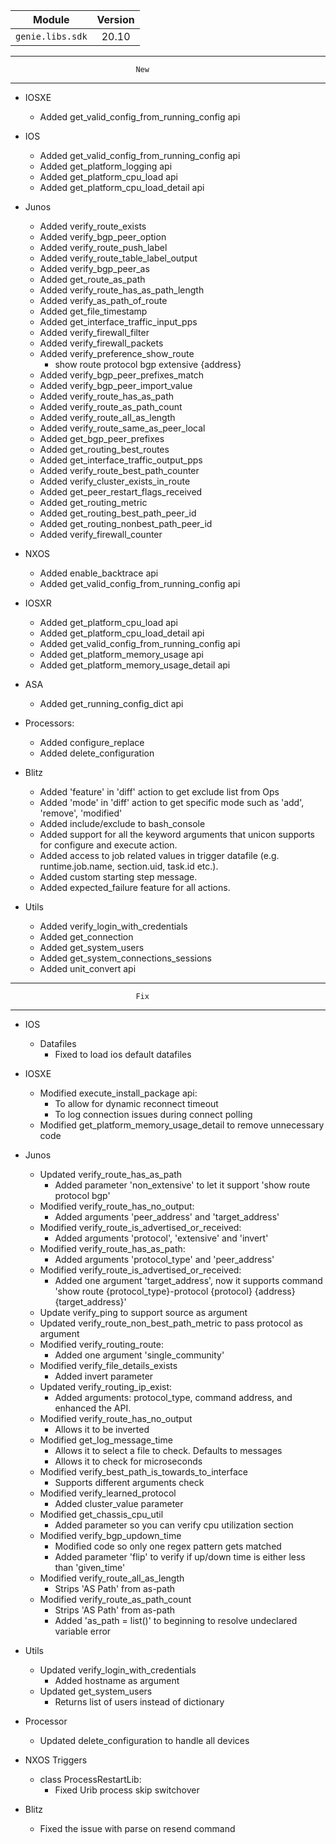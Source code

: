 
| Module                  | Version       |
| ------------------------|:-------------:|
| ``genie.libs.sdk``      |  20.10        |

--------------------------------------------------------------------------------
                                New
--------------------------------------------------------------------------------
* IOSXE
    * Added get_valid_config_from_running_config api

* IOS
    * Added get_valid_config_from_running_config api
    * Added get_platform_logging api
    * Added get_platform_cpu_load api
    * Added get_platform_cpu_load_detail api

* Junos
    * Added verify_route_exists
    * Added verify_bgp_peer_option
    * Added verify_route_push_label
    * Added verify_route_table_label_output
    * Added verify_bgp_peer_as
    * Added get_route_as_path
    * Added verify_route_has_as_path_length
    * Added verify_as_path_of_route
    * Added get_file_timestamp
    * Added get_interface_traffic_input_pps
    * Added verify_firewall_filter
    * Added verify_firewall_packets
    * Added verify_preference_show_route
        * show route protocol bgp extensive {address}
    * Added verify_bgp_peer_prefixes_match
    * Added verify_bgp_peer_import_value
    * Added verify_route_has_as_path
    * Added verify_route_as_path_count
    * Added verify_route_all_as_length
    * Added verify_route_same_as_peer_local
    * Added get_bgp_peer_prefixes
    * Added get_routing_best_routes
    * Added get_interface_traffic_output_pps
    * Added verify_route_best_path_counter
    * Added verify_cluster_exists_in_route
    * Added get_peer_restart_flags_received
    * Added get_routing_metric
    * Added get_routing_best_path_peer_id
    * Added get_routing_nonbest_path_peer_id
    * Added verify_firewall_counter

* NXOS 
    * Added enable_backtrace api
    * Added get_valid_config_from_running_config api

* IOSXR
    * Added get_platform_cpu_load api
    * Added get_platform_cpu_load_detail api
    * Added get_valid_config_from_running_config api
    * Added get_platform_memory_usage api
    * Added get_platform_memory_usage_detail api

* ASA
    * Added get_running_config_dict api

* Processors:
    * Added configure_replace
    * Added delete_configuration

* Blitz
    * Added 'feature' in 'diff' action to get exclude list from Ops
    * Added 'mode' in 'diff' action to get specific mode such as 'add', 'remove', 'modified'
    * Added include/exclude to bash_console
    * Added support for all the keyword arguments that unicon supports for configure and execute action.
    * Added access to job related values in trigger datafile (e.g. runtime.job.name, section.uid, task.id etc.).
    * Added custom starting step message.
    * Added expected_failure feature for all actions.

* Utils
    * Added verify_login_with_credentials
    * Added get_connection
    * Added get_system_users
    * Added get_system_connections_sessions
    * Added unit_convert api


--------------------------------------------------------------------------------
                                Fix
--------------------------------------------------------------------------------
* IOS
    * Datafiles
        * Fixed to load ios default datafiles

* IOSXE
    * Modified execute_install_package api:
        * To allow for dynamic reconnect timeout
        * To log connection issues during connect polling
    * Modified get_platform_memory_usage_detail to remove unnecessary code

* Junos
    * Updated verify_route_has_as_path
        * Added parameter 'non_extensive' to let it support 'show route protocol bgp'
    * Modified verify_route_has_no_output:
        * Added arguments 'peer_address' and 'target_address'
    * Modified verify_route_is_advertised_or_received:
        * Added arguments 'protocol', 'extensive' and 'invert'
    * Modified verify_route_has_as_path:
        * Added arguments 'protocol_type' and 'peer_address'
    * Modified verify_route_is_advertised_or_received:
       * Added one argument 'target_address', now it supports command 'show route {protocol_type}-protocol {protocol} {address} {target_address}'
    * Update verify_ping to support source as argument
    * Updated verify_route_non_best_path_metric to pass protocol as argument
    * Modified verify_routing_route:
        * Added one argument 'single_community'
    * Modified verify_file_details_exists
        * Added invert parameter
    * Updated verify_routing_ip_exist:
        * Added arguments: protocol_type, command address, and enhanced the API.
    * Modified verify_route_has_no_output
        * Allows it to be inverted
    * Modified get_log_message_time
        * Allows it to select a file to check. Defaults to messages
        * Allows it to check for microseconds
    * Modified verify_best_path_is_towards_to_interface
        * Supports different arguments check
    * Modified verify_learned_protocol
        * Added cluster_value parameter
    * Modified get_chassis_cpu_util
        * Added parameter so you can verify cpu utilization section
    * Modified verify_bgp_updown_time
        * Modified code so only one regex pattern gets matched
        * Added parameter 'flip' to verify if up/down time is either less than 'given_time'
    * Modified verify_route_all_as_length
        * Strips 'AS Path' from as-path
    * Modified verify_route_as_path_count
        * Strips 'AS Path' from as-path
        * Added 'as_path = list()' to beginning to resolve undeclared variable error

* Utils
    * Updated verify_login_with_credentials
        * Added hostname as argument
    * Updated get_system_users
        * Returns list of users instead of dictionary

* Processor
    * Updated delete_configuration to handle all devices

* NXOS Triggers
    * class ProcessRestartLib:
        * Fixed Urib process skip switchover

* Blitz
    * Fixed the issue with parse on resend command
